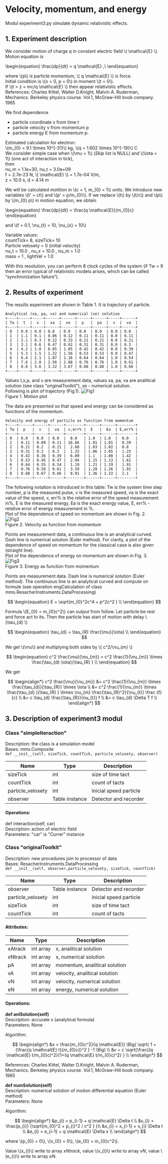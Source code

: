 # Velocity, momentum, and energy
Modul experiment3.py simulate dynamic relativistic effects.  
  
## 1. Experiment description
We consider motion of charge *q* in constant electric field \\( \mathcal{E} \\). Motion equation is  

\begin{equation}
    \frac{dp}{dt} = q \mathcal{E}  ,\\ 
\end{equation}
  
where \\(p\\) is particle momentum, \\( q \mathcal{E} \\) is force.  
Initial condition is \\(x = 0, p = 0\\) in moment \\(t = 0\\).  
If \\(t > z = mc/q \mathcal{E} \\) then appear relativistic effects.  
References: Charles Kittel, Walter D.Knight, Malvin A. Ruderman, Mechanics. Berkeley physics course. Vol.1, McGraw-Hill book company. 1965  
  
We find dependence  
- particle coordinate x from time t
- particle velocity v from momentum p
- particle energy E from momentum p.  

Estimated calculation for electron:  
\\(m_{0} = 9.1 \times 10^{-31}\\)  kg, \\(q = 1.602 \times 10^{-19}\\) C  
We consider simple case when \\(\mu = 1\\)  (*Skip* list is NULL) and \\(\iota = 1\\) (one act of interaction in tick),    
then  
nu_m =  1.1e+30, nu_t =  3.0e+09  
f = 2.7e-23  N, \\( \mathcal{E} \\) = 1.7e-04  V/m,  
z =  10.0 s, d =  4.14  m  
 
  
We will be calculated motition in \\(c = 1, m_{0} = 1\\) units. We introduce new  variables \\(t' = ct\\) and \\(p' = p/m_{0}\\). If we replace \\(t\\) by \\(t/c\\) and \\(p\\) by \\(m_{0} p\\) in motion equation, we obtain  
  
\begin{equation}
    \frac{dp}{dt} = \frac{q \mathcal{E}}{m_{0}c}  
\end{equation}
  
and \\(f = 0.1, \nu_{t} = 10, \nu_{x} = 10\\)  
  
Variable values:  
countTick= 8, sizeTick= 10  
Particle velosety = 0  (initial velocity)  
nu_t = 10.0 , nu_x = 10.0 , nu_m = 1.0  
mass = 1 , lightVel = 1.0  
  
With this resolution, you can perform 8 clock cycles of the system (if Tw = 9 then an error typical of relativistic models arises, which can be called “synchronization failure”).  


## 2. Results of experiment

The results experiment are shown in Table 1. It is trajectory of particle. 
```
Analytical (xa, pa, va) and numerical (xe) solution
+----+-----+-----+------+------+------+------+-----+------+
| Tw |  t  |  x  |  xa  |  xe  |  p   |  pa  |  v  |  va  |
+----+-----+-----+------+------+------+------+-----+------+
| 0  | 0.0 | 0.0 | 0.0  | 0.0  | 0.0  | 0.0  | 0.0 | 0.0  |
| 1  | 1.1 | 0.1 | 0.06 | 0.12 | 0.11 | 0.11 | 0.0 | 0.11 |
| 2  | 2.1 | 0.3 | 0.22 | 0.33 | 0.21 | 0.21 | 0.0 | 0.21 |
| 3  | 3.1 | 0.6 | 0.47 | 0.62 | 0.31 | 0.31 | 0.0 | 0.3  |
| 4  | 4.2 | 1.0 | 0.85 | 1.05 | 0.42 | 0.42 | 0.0 | 0.39 |
| 5  | 5.3 | 1.5 | 1.32 | 1.56 | 0.53 | 0.53 | 0.0 | 0.47 |
| 6  | 6.4 | 2.1 | 1.87 | 2.16 | 0.64 | 0.64 | 1.0 | 0.54 |
| 7  | 7.6 | 2.8 | 2.56 | 2.88 | 0.76 | 0.76 | 1.0 | 0.61 |
| 8  | 8.8 | 3.6 | 3.32 | 3.67 | 0.88 | 0.88 | 1.0 | 0.66 |
+----+-----+-----+------+------+------+------+-----+------+
```  
Values t,x,p, and v are measurement data, values xa, pa, va are analitical solution (see class "originalToolkit"), xe - numerical solution.  
Following is plot of trajectory (Fig.1).
![Fig1](Fig3-3-1.png)  
Figure 1. Motion plot  
  
The data are presented so that speed and energy can be considered as functions of the momentum.  
```  
Velocity end energy of particle as function from momentum  
+----+------+------+------+--------+------+------+--------+
| Tw |  p   |  v   |  va  | v,err% |  E   |  Ea  | E,err% |
+----+------+------+------+--------+------+------+--------+
| 0  | 0.0  | 0.0  | 0.0  |  0.0   | 1.0  | 1.0  |  0.0   |
| 1  | 0.11 | 0.09 | 0.11 | 16.86  | 1.01 | 1.01 |  0.39  |
| 2  | 0.21 | 0.2  | 0.21 |  2.68  | 1.03 | 1.02 |  0.8   |
| 3  | 0.31 | 0.3  | 0.3  |  1.32  | 1.06 | 1.05 |  1.25  |
| 4  | 0.42 | 0.36 | 0.39 |  6.09  | 1.1  | 1.08 |  1.42  |
| 5  | 0.53 | 0.45 | 0.47 |  2.94  | 1.15 | 1.13 |  1.61  |
| 6  | 0.64 | 0.55 | 0.54 |  1.19  | 1.21 | 1.19 |  1.91  |
| 7  | 0.76 | 0.58 | 0.61 |  3.59  | 1.28 | 1.26 |  1.91  |
| 8  | 0.88 | 0.67 | 0.66 |  0.91  | 1.36 | 1.33 |  2.1   |
+----+------+------+------+--------+------+------+--------+
```  
   
The following notation is introduced in this table: Tw is the system time step number, p is the measured pulse, v is the measured speed, va is the exact value of the speed, v, err% is the relative error of the speed measurement in%, E is the measured energy, Ea is the exact energy value, E, err% - relative error of energy measurement in %.  
Plot of the dependence of speed on momentum are shown in Fig. 2.  
![Fig2](Fig3-3-2.png)  
Figure 2. Velocity as function from momentum  
  
Points are measurement data, a continuous line is an analytical curved. Dash line is numerical solution (Euler method). For clarity, a plot of the dependence of speed on momentum for the classical case is also given (straight line).  
Plot of the dependence of energy on momentum are shown in Fig. 3.  
![Fig3](Fig3-3-3.png)  
Figure 3. Energy as function from momentum  
  
Points are measurement data. Dash line is numerical solution (Euler method). The continuous line is an analytical curved and compute on formule (see operation engCalculation of class mms.ResacherInstruments.DataProcessing)
  
$$
\begin{equation}  
E = \sqrt{m_{0}^2c^4 + p^2c^2 }   \\  
\end{equation}  
$$   
  
   
Formula \\(E_{0} = m_{0}c^2\\) can output from follow.
Let particle be rest and force act to its.
Then the particle has start of motion with delay \\(\tau_{d} \\)  
  
$$
\begin{equation}  
\tau_{d} =   \tau_{R} \frac{\mu}{\iota} \\  
\end{equation}  
$$   
  
We get \\(\mu\\) and multiplying both sides by \\( c^2/\nu_{m} \\)
  
$$
\begin{equation}  
c^2 \frac{\mu}{\nu_{m}} = c^2 \frac{1}{\nu_{m}} \times \frac{\tau_{d} \iota}{\tau_{R} }  \\  
\end{equation}  
$$   
 
We get
  
$$
\begin{align*} 
c^2 \frac{\mu}{\nu_{m}} &= c^2 \frac{1}{\nu_{m}} \times \frac{\tau_{d}}{\tau_{R}} \times \iota  \\  
&= c^2 \frac{1}{\nu_{m}} \times \frac{\tau_{d} }{\tau_{R} } \times \nu_{m} \frac{\tau_{R}^2}{\nu_{t}} \frac {f}{c} \\  
&=   c \tau_{d}  \frac{\tau_{R}}{nu_{t}} f \\  
&=   c \tau_{d}  \Delta T f \\  
\end{align*} 
$$  
  
  
## 3. Description of experiment3 modul

### Class "simpleIteraction"
Description: the class is a simulation model  
Bases: mms.Composite    
`def __init__(self, sizeTick, countTick, particle_velosety, observer)`  
  
Name | Type | Description  
---- | ---- | ----------- 
sizeTick | int | size of time tact
countTick | int | count of tacts
particle_velosety | int | inicial speed particle
observer | Table instance | Detector and recorder
  
#### Operations: 
def interaction(self, car)  
Description:  action of electric field  
Parameters: "car" is "Currer" instance  
    
### Class "originalToolkit"   
Description: new procedures join to processor of data  
Bases: ResacherInstruments.DataProcessing    
`def __init__(self, observer,particle_velosety, sizeTick, countTick)`  
  
Name | Type | Description  
---- | ---- | ----------- 
observer | Table instance | Detector and recorder
particle_velosety | int | inicial speed particle
sizeTick | int | size of time tact
countTick | int | count of tacts

#### Attributes: 
  
Name | Type | Description  
---- | ---- | ----------- 
xAtrack | int array | x, analitical solution  
xNtrack | int array| x, numerical solution 
pA | int array| momentum, analitical solution  
vA | int array| velocity, analitical solution  
vN | int array| velocity, numerical solution
eN | int array| energy, numerical solution
  
  
#### Operations: 
**def anlSolution(self)**  
Description: accurate x (analytical formula)  
Parameters: None  
  
Algorithm: 
  
$$
\begin{align*} 
&x = \frac{m_{0}c^2}{q \mathcal{E}} \Big( \sqrt{ 1 + (\frac{q \mathcal{E} t}{m_{0}c})^2 } -1 \Big)  \\  
&v = c \sqrt{\frac{(q \mathcal{E} t/m_{0}c)^2}{1+(q \mathcal{E} t/m_{0}c)^2} }   \\  
\end{align*} 
$$  
  
References: Charles Kittel, Walter D.Knight, Malvin A. Ruderman, Mechanics. Berkeley physics course. Vol.1, McGraw-Hill book company. 1965  
  
**def numSolution(self)**  
Description: numerical solution of motion differential equation  (Euler method)   
Parameters: None  
  
Algorithm: 
  
$$
\begin{align*}  
&p_{i} = p_{i-1} + q \mathcal{E} \Delta t \\  
&v_{i} = \frac{p_{i}} {\sqrt{m_{0}^2 + p_{i}^2 / c^2 } }\\  
&x_{i} = x_{i-1} + v_{i} \Delta t  \\  
&e_{i} = e_{i-1} + q \mathcal{E} \Delta x \\  
\end{align*}  
$$  
  
where \\(p_{0} = 0\\), \\(v_{0} = 0\\),  \\(e_{0} = m_{0}c^2\\).  
  
Value \\(x_{i}\\) write to array *xNtrack*, value \\(v_{i}\\) write to array *vN*, value \\(e_{i}\\) write to array *eN*.  
    

    

